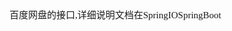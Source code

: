 <span  style="font-family: Simsun,serif; font-size: 15px; ">

百度网盘的接口,详细说明文档在SpringIOSpringBoot

</span>